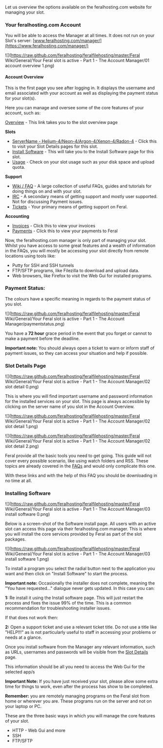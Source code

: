
Let us overview the options available on the feralhosting.com website for managing your slot. 

### Your feralhosting.com Account

You will be able to access the Manager at all times. It does not run on your Slot's server: [www.feralhosting.com/manager/](https://www.feralhosting.com/manager/) 

![](https://raw.github.com/feralhosting/feralfilehosting/master/Feral Wiki/General/Your Feral slot is active - Part 1 - The Account Manager/01 account overview 1.png)

#### Account Overview

This is the first page you see after logging in. It displays the username and email associated with your account as well as displaying the payment status for your slot(s).

Here you can manage and oversee some of the core features of your account, such as:

[Overview](https://www.feralhosting.com/manager/) - This link takes you to the slot overview page

**Slots**

- [ServerName - Helium-4/Neon-4/Argon-4/Xenon-4/Radon-4](https://www.feralhosting.com/manager/slot/) - Click this to visit your Slot Details pages for this slot.
- [Install Software](https://www.feralhosting.com/manager/slot/install) - This will take you to the Install Software page for this slot.
- [Usage](https://www.feralhosting.com/manager/slot/usage) - Check on your slot usage such as your disk space and upload quota.

**Support**

- [Wiki / FAQ](https://www.feralhosting.com/faq/) - A large collection of useful FAQs, guides and tutorials for doing things on and with your slot.
- [IRC](https://www.feralhosting.com/chat) - A secondary means of getting support and mostly user supported. Not for discussing Payment issues.
- [Tickets](https://www.feralhosting.com/manager/tickets/) -  Your primary means of getting support on Feral.

**Accounting**

- [Invoices](https://www.feralhosting.com/manager/invoices) - Click this to view your invoices
- [Payments](https://www.feralhosting.com/manager/payments) - Click this to view your payments to Feral

Now, the feralhosting.com manager is only part of managing your slot. Whilst you have access to some great features and a wealth of information in the FAQs, you will mostly be accessing your slot directly from remote locations using tools like: 

- Putty for SSH and SSH tunnels
- FTP/SFTP programs, like Filezilla to download and upload data.
- Web browsers, like Firefox to visit the Web Gui for installed programs.

### Payment Status:

The colours have a specific meaning in regards to the payment status of you slot.

![](https://raw.github.com/feralhosting/feralfilehosting/master/Feral Wiki/General/Your Feral slot is active - Part 1 - The Account Manager/paymentstatus.png)

You have a **72 hour** grace period in the event that you forget or cannot to make a payment before the deadline. 

**Important note:** You should always open a ticket to warn or inform staff of payment issues, so they can access your situation and help if possible.

### Slot Details Page

![](https://raw.github.com/feralhosting/feralfilehosting/master/Feral Wiki/General/Your Feral slot is active - Part 1 - The Account Manager/02 slot detail 0.png)

This is where you will find important username and password information for the installed services on your slot. This page is always accessible by clicking on the server name of you slot in the Account Overview.

![](https://raw.github.com/feralhosting/feralfilehosting/master/Feral Wiki/General/Your Feral slot is active - Part 1 - The Account Manager/02 slot detail 1.png)

![](https://raw.github.com/feralhosting/feralfilehosting/master/Feral Wiki/General/Your Feral slot is active - Part 1 - The Account Manager/02 slot detail 2.png)

Feral provide all the basic tools you need to get going. This guide will not cover every possible scenario, like using watch folders and RSS. These topics are already covered in the [FAQs](https://www.feralhosting.com/faq/) and would only complicate this one. 

With these links and with the help of this FAQ you should be downloading in no time at all.

### Installing Software

![](https://raw.github.com/feralhosting/feralfilehosting/master/Feral Wiki/General/Your Feral slot is active - Part 1 - The Account Manager/03 install software 0.png)

Below is a screen-shot of the Software install page. All users with an active slot can access this page via their feralhosting.com manager. This is where you will install the core services provided by Feral as part of the slot packages.

![](https://raw.github.com/feralhosting/feralfilehosting/master/Feral Wiki/General/Your Feral slot is active - Part 1 - The Account Manager/03 install software 1.png)

To install a program you select the radial button next to the application you want and then click on "Install Software" to start the process.

**Important note:** Occasionally the installer does not complete, meaning the "You have requested..." dialogue never gets updated. In this case you can:

**1:** Re install it using the Install software page. This will just restart the process and fixes the issue 99% of the time. This is a common recommendation for troubleshooting installer issues.

If that does not work then:

**2:** Open a  support ticket and use a relevant ticket title. Do not use a title like "HELP!!!" as is not particularly useful to staff in accessing your problems or needs at a glance.

Once you install software from the Manager any relevant information, such as URLs, usernames and passwords will be visible from the [Slot Details](https://www.feralhosting.com/manager/slot/?) page.

This information should be all you need to access the Web Gui for the selected app/s

**Important Note:** If you have just received your slot, please allow some extra time for things to work, even after the process has show to be completed.

**Remember:** you are remotely managing programs on the Feral slot from home or wherever you are. These programs run on the server and not on your laptop or PC.

These are the three basic ways in which you will manage the core features of your slot.

- HTTP - Web Gui and more
- SSH
- FTP/SFTP



